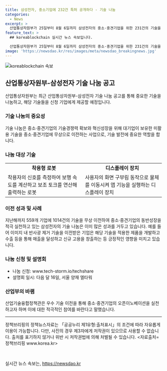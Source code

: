 ```yaml
---
title: 삼성전자, 중소기업에 232건 특허 공개하다 - 기술 나눔
categories:
  - News
excerpt: >
  산업통상자원부가 25일부터 8월 6일까지 삼성전자의 중소·중견기업을 위한 231건의 기술을 무상으로 제공하는 기술 나눔 공고를 했다고 밝혔다. 착용형 로봇과 플렉서블 디스플레이 화면 등의 기술이 포함되어 있으며, 이를 통해 중소·중견기업의 기술개발을 지원한다. 기술을 활용하는 기업들의 성장사례도 있어 관심을 끈다. 신청은 홈페이지에서 가능하며, 관련 설명회도 개최할 예정이다. 산업부는 이를 통해 중소·중견기업의 오픈 이노베이션을 기대하고 있다.
feature_text: >
  ## koreablockchain 실시간 뉴스 속보입니다.

  산업통상자원부가 25일부터 8월 6일까지 삼성전자의 중소·중견기업을 위한 231건의 기술을 무상으로 제공하는 기술 나눔 공고를 했다고 밝혔다. 착용형 로봇과 플렉서블 디스플레이 화면 등의 기술이 포함되어 있으며, 이를 통해 중소·중견기업의 기술개발을 지원한다. 기술을 활용하는 기업들의 성장사례도 있어 관심을 끈다. 신청은 홈페이지에서 가능하며, 관련 설명회도 개최할 예정이다. 산업부는 이를 통해 중소·중견기업의 오픈 이노베이션을 기대하고 있다.
image: 'https://newsdao.kr/res/images/meta/newsdao_breakingnews.jpg'
---
```


<p><img src="https://newsdao.kr/res/images/meta/newsdao_breakingnews.jpg" alt="koreablockchain 속보" /></p>

<h2 data-ke-size="size26">산업통상자원부-삼성전자 기술 나눔 공고</h2>

<p data-ke-size="size16">산업통상자원부는 최근 산업통상자원부-삼성전자 기술 나눔 공고를 통해 중요한 기술을 나눔하고, 해당 기술들을 신청 기업에게 제공할 예정입니다.</p>

<h3>기술 나눔의 중요성</h3>

<p data-ke-size="size16">기술 나눔은 중소·중견기업의 기술경쟁력 확보와 혁신성장을 위해 대기업이 보유한 미활용 기술을 중소·중견기업에 무상으로 이전하는 사업으로, 기술 발전에 중요한 역할을 합니다.</p>

<h3>나눔 대상 기술</h3>

<table>
  <tr>
    <td style="text-align: center; height: 17px;"><b>착용형 로봇</b></td>
    <td style="text-align: center; height: 17px;"><b>디스플레이 장치</b></td>
  </tr>
  <tr>
    <td>착용자의 신호를 측정하여 보행 속도를 계산하고 보조 토크를 연산해 출력하는 로봇</td>
    <td>사용자의 화면 구부림 동작으로 물체를 이동시켜 앱 기능을 실행하는 디스플레이 장치</td>
  </tr>
</table>

<h3>이전 성과 및 사례</h3>

<p data-ke-size="size16">지난해까지 559개 기업에 1014건의 기술을 무상 이전하여 중소·중견기업의 동반성장을 적극 실천하고 있는 삼성전자의 기술 나눔은 이미 많은 성과를 거두고 있습니다. 예를 들어 이미지 내 반사광 제거 기술을 이전받은 기업은 해당 기술을 적용한 제품을 개발하고 수출 등을 통해 매출을 달성하고 신규 고용을 창출하는 등 긍정적인 영향을 미치고 있습니다.</p>

<h3>나눔 신청 및 설명회</h3>

<ul>
  <li>나눔 신청: www.tech-storm.io/techshare</li>
  <li>설명회 일시: 다음 달 16일, 서울 양재 엘타워</li>
</ul>

<h3>산업부의 바램</h3>

<p data-ke-size="size16">산업기술융합정책관은 우수 기술 이전을 통해 중소·중견기업의 오픈이노베이션을 실천하고자 하며 이에 대한 적극적인 참여를 바란다고 말했습니다.</p>

<hr>

<p data-ke-size="size16">정책브리핑의 정책뉴스자료는 「공공누리 제1유형:출처표시」의 조건에 따라 자유롭게 이용이 가능합니다. 다만, 사진의 경우 제3자에게 저작권이 있으므로 사용할 수 없습니다. 출처를 표기하지 않거나 위반 시 저작권법에 의해 처벌될 수 있습니다. <자료출처=정책브리핑 www.korea.kr></p>

<p data-ke-size="size16">&nbsp;</p>
실시간 뉴스 속보는, <a href="https://newsdao.kr" rel="dofollow">https://newsdao.kr</a>


